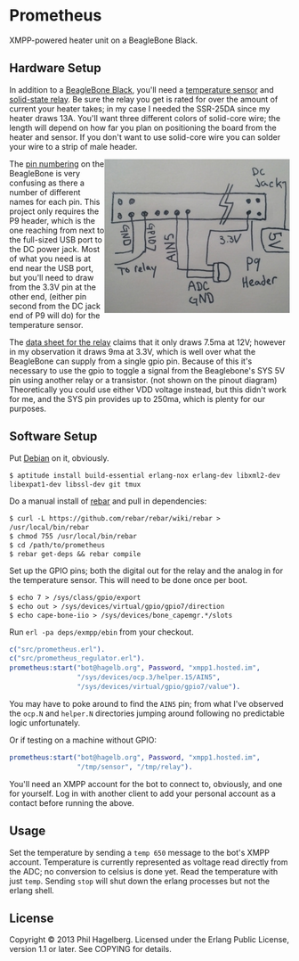 # Prometheus

XMPP-powered heater unit on a BeagleBone Black.

## Hardware Setup

In addition to a
[BeagleBone Black](http://beagleboard.org/Products/BeagleBone%20Black),
you'll need a
[temperature sensor](https://www.adafruit.com/products/165) and
[solid-state relay](http://www.fotek.com.hk/solid/SSR-1.htm). Be sure
the relay you get is rated for over the amount of current your heater
takes; in my case I needed the SSR-25DA since my heater draws
13A. You'll want three different colors of solid-core wire; the length
will depend on how far you plan on positioning the board from the
heater and sensor. If you don't want to use solid-core wire you can
solder your wire to a strip of male header.

<img src="https://github.com/technomancy/prometheus/raw/master/pinout.jpg" align="right" />

The
[pin numbering](http://stuffwemade.net/hwio/beaglebone-pin-reference/)
on the BeagleBone is very confusing as there a number of different
names for each pin. This project only requires the P9 header, which is
the one reaching from next to the full-sized USB port to the DC power
jack. Most of what you need is at end near the USB port, but you'll
need to draw from the 3.3V pin at the other end, (either pin second
from the DC jack end of P9 will do) for the temperature sensor.

The
[data sheet for the relay](http://www.fotek.com.hk/solid/SSR-1.htm)
claims that it only draws 7.5ma at 12V; however in my observation it
draws 9ma at 3.3V, which is well over what the BeagleBone can supply
from a single gpio pin. Because of this it's necessary to use the gpio
to toggle a signal from the Beaglebone's SYS 5V pin using another
relay or a transistor. (not shown on the pinout diagram) Theoretically
you could use either VDD voltage instead, but this didn't work for me,
and the SYS pin provides up to 250ma, which is plenty for our
purposes.

## Software Setup

Put [Debian](http://elinux.org/BeagleBoardDebian#eMMC:_BeagleBone_Black) on it, obviously.

    $ aptitude install build-essential erlang-nox erlang-dev libxml2-dev libexpat1-dev libssl-dev git tmux

Do a manual install of [rebar](https://github.com/rebar/rebar) and
pull in dependencies:

```
$ curl -L https://github.com/rebar/rebar/wiki/rebar > /usr/local/bin/rebar
$ chmod 755 /usr/local/bin/rebar
$ cd /path/to/prometheus
$ rebar get-deps && rebar compile
```

Set up the GPIO pins; both the digital out for the relay and the
analog in for the temperature sensor. This will need to be done once
per boot.

```
$ echo 7 > /sys/class/gpio/export
$ echo out > /sys/devices/virtual/gpio/gpio7/direction
$ echo cape-bone-iio > /sys/devices/bone_capemgr.*/slots
```

Run `erl -pa deps/exmpp/ebin` from your checkout.

```erlang
c("src/prometheus.erl").
c("src/prometheus_regulator.erl").
prometheus:start("bot@hagelb.org", Password, "xmpp1.hosted.im",
                 "/sys/devices/ocp.3/helper.15/AIN5",
                 "/sys/devices/virtual/gpio/gpio7/value").
```

You may have to poke around to find the `AIN5` pin; from what I've
observed the `ocp.N` and `helper.N` directories jumping around
following no predictable logic unfortunately.

Or if testing on a machine without GPIO:

```erlang
prometheus:start("bot@hagelb.org", Password, "xmpp1.hosted.im",
                 "/tmp/sensor", "/tmp/relay").
```

You'll need an XMPP account for the bot to connect to, obviously, and
one for yourself. Log in with another client to add your personal
account as a contact before running the above.

## Usage

Set the temperature by sending a `temp 650` message to the bot's XMPP
account. Temperature is currently represented as voltage read directly
from the ADC; no conversion to celsius is done yet. Read the
temperature with just `temp`. Sending `stop` will shut down the erlang
processes but not the erlang shell.

## License

Copyright © 2013 Phil Hagelberg. Licensed under the Erlang
Public License, version 1.1 or later. See COPYING for details.

